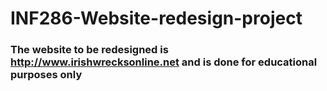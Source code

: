 # INF286-Website-redesign-project
### The website to be redesigned is http://www.irishwrecksonline.net and is done for educational purposes only
